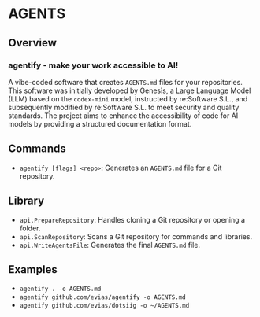 # AGENTS

## Overview
### agentify - make your work accessible to AI!

A vibe-coded software that creates `AGENTS.md` files for your repositories. This software was initially developed by Genesìs, a Large Language Model (LLM) based on the `codex-mini` model, instructed by re:Software S.L., and subsequently modified by re:Software S.L. to meet security and quality standards. The project aims to enhance the accessibility of code for AI models by providing a structured documentation format.

## Commands
- `agentify [flags] <repo>`: Generates an `AGENTS.md` file for a Git repository.

## Library
- `api.PrepareRepository`: Handles cloning a Git repository or opening a folder.
- `api.ScanRepository`: Scans a Git repository for commands and libraries.
- `api.WriteAgentsFile`: Generates the final `AGENTS.md` file.

## Examples
- `agentify . -o AGENTS.md`
- `agentify github.com/evias/agentify -o AGENTS.md`
- `agentify github.com/evias/dotsiig -o ~/AGENTS.md`
